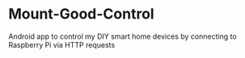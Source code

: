 # Mount-Good-Control
Android app to control my DIY smart home devices by connecting to Raspberry Pi via HTTP requests
